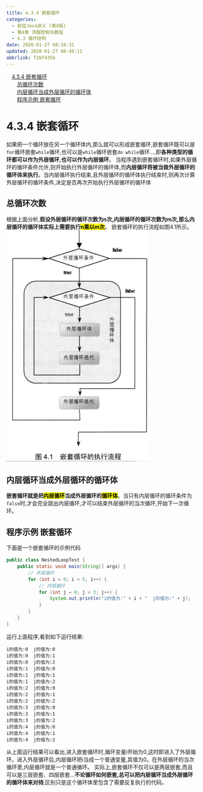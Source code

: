 ```yaml
---
title: 4.3.4 嵌套循环
categories: 
  - 疯狂Java讲义 (第4版)
  - 第4章 流酲控制与数组
  - 4.3 循环结构
date: 2020-01-27 08:34:31
updated: 2020-01-27 08:49:11
abbrlink: f26f435b
---
```

<div id='my_toc'><a href="/JavaReadingNotes/f26f435b/#4-3-4-嵌套循环" class="header_1">4.3.4 嵌套循环</a>&nbsp;<br><a href="/JavaReadingNotes/f26f435b/#总循环次数" class="header_2">总循环次数</a>&nbsp;<br><a href="/JavaReadingNotes/f26f435b/#内层循环当成外层循环的循环体" class="header_2">内层循环当成外层循环的循环体</a>&nbsp;<br><a href="/JavaReadingNotes/f26f435b/#程序示例-嵌套循环" class="header_2">程序示例 嵌套循环</a>&nbsp;<br></div>
<style>.header_1{margin-left: 1em;}.header_2{margin-left: 2em;}.header_3{margin-left: 3em;}.header_4{margin-left: 4em;}.header_5{margin-left: 5em;}.header_6{margin-left: 6em;}</style>
<!--more-->
<script>if (navigator.platform.search('arm')==-1){document.getElementById('my_toc').style.display = 'none';}var e,p = document.getElementsByTagName('p');while (p.length>0) {e = p[0];e.parentElement.removeChild(e);}</script>

<!--end-->
# 4.3.4 嵌套循环
如果把一个循环放在另一个循环体内,那么就可以形成嵌套循环,嵌套循环既可以是`for`循环嵌套`while`循环,也可以是`while`循环嵌套`do while`循环...,即**各种类型的循环都可以作为外层循环,也可以作为内层循环**。
当程序遇到嵌套循环时,如果外层循环的循环条件允许,则开始执行外层循环的循环体,而**内层循环将被当做外层循环的循环体来执行**。当内层循环执行结束,且外层循环的循环体执行结束时,则再次计算外层循环的循环条件,决定是否再次开始执行外层循环的循环体
## 总循环次数
根据上面分析,**假设外层循环的循环次数为n次,内层循环的循环次数为m次,那么内层循环的循环体实际上需要执行<mark>n乘以m次</mark>**。
嵌套循环的执行流程如图4.1所示。
![这里有一张图片](https://raw.githubusercontent.com/lanlan2017/images/master/CrazyJavaHandout4/Chapter4/4.3.4/1.png)
## 内层循环当成外层循环的循环体
**嵌套循环就是把<mark>内层循环</mark>当成外层循环的<mark>循环体</mark>**。当只有内层循环的循环条件为`false`时,才会完全跳出内层循环,才可以结束外层循环的当次循环,开始下一次循环。
## 程序示例 嵌套循环
下面是一个嵌套循环的示例代码
```java
public class NestedLoopTest {
    public static void main(String[] args) {
        // 外层循环
        for (int i = 0; i < 5; i++) {
            // 内层循环
            for (int j = 0; j < 3; j++) {
                System.out.println("i的值为:" + i + "  j的值为:" + j);
            }
        }
    }
}
```
运行上面程序,看到如下运行结果:
```
i的值为:0  j的值为:0
i的值为:0  j的值为:1
i的值为:0  j的值为:2
i的值为:1  j的值为:0
i的值为:1  j的值为:1
i的值为:1  j的值为:2
i的值为:2  j的值为:0
i的值为:2  j的值为:1
i的值为:2  j的值为:2
i的值为:3  j的值为:0
i的值为:3  j的值为:1
i的值为:3  j的值为:2
i的值为:4  j的值为:0
i的值为:4  j的值为:1
i的值为:4  j的值为:2
```
从上面运行结果可以看出,进入嵌套循环时,循环变量i开始为0,这时即进入了外层循环。进入外层循环后,内层循环把i当成一个普通变量,其值为0。在外层循环的当次循环里,内层循环就是一个普通循环。
实际上,嵌套循环不仅可以是两层嵌套,而且可以是三层嵌套、四层嵌套...**不论循环如何嵌套,总可以把内层循环当成外层循环的循环体来对待**,区别只是这个循环体里包含了需要反复执行的代码。
<!-- CrazyJavaHandout4/Chapter4/4.3.4/ -->
